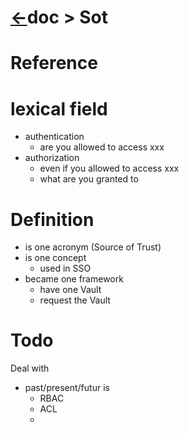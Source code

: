 <head><link rel="stylesheet" href="../../md.css"/><script src="../../md.js"></script></head>



[//]: #(Reference)
[Repo_Readme]:    ../README.md


# [&larr;][Repo_Readme]doc > Sot
# Reference

# lexical field
- authentication
  - are you allowed to access xxx
- authorization
  - even if you allowed to access xxx
  - what are you granted to

# Definition
- is one acronym (Source of Trust)
- is one concept
  - used in SSO
- became one framework
  - have one Vault
  - request the Vault

# Todo
Deal with 
- past/present/futur is 
  - RBAC
  - ACL
  - 